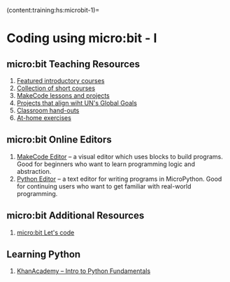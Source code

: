 (content:training:hs:microbit-1)=
# Coding using micro:bit - I


## micro:bit Teaching Resources
1. [Featured introductory courses](https://microbit.org/teach/featured/)
2. [Collection of short courses](https://microbit.thinkific.com/)
3. [MakeCode lessons and projects](https://microbit.org/teach/lessons/)
4. [Projects that align wiht UN's Global Goals](https://microbit.org/teach/do-your-bit/)
5. [Classroom hand-outs](https://microbit.org/teach/classroom-resources/)
6. [At-home exercises](https://microbit.org/get-started/home-learning/)

## micro:bit Online Editors
1. [MakeCode Editor](https://makecode.microbit.org/) – a visual editor which uses blocks to build programs. Good for beginners who want to learn programming logic and abstraction.
2. [Python Editor](https://python.microbit.org/v/3) – a text editor for writing programs in MicroPython. Good for continuing users who want to get familiar with real-world programming.

## micro:bit Additional Resources
1. [micro:bit Let's code](https://microbit.org/code/)


## Learning Python

1. [KhanAcademy – Intro to Python Fundamentals](https://www.khanacademy.org/computing/intro-to-python-fundamentals)